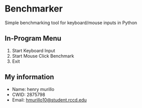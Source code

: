 # Benchmarker
Simple benchmarking tool for keyboard/mouse inputs in Python
## In-Program Menu
1. Start Keyboard Input
2. Start Mouse Click Benchmark
3. Exit
## My information
* Name: henry murillo
* CWID: 2875798
* Email: hmurillo10@student.rccd.edu
